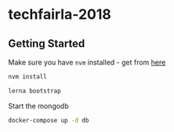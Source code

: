# techfairla-2018

## Getting Started

Make sure you have `nvm` installed - get from [here](https://github.com/creationix/nvm#installation)
```sh
nvm install

lerna bootstrap
```

Start the mongodb
```sh
docker-compose up -d db
```
